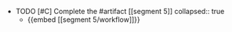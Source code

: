   - TODO [#C] Complete the #artifact [[segment 5]]
    collapsed:: true
    - {{embed [[segment 5/workflow]]}}

















